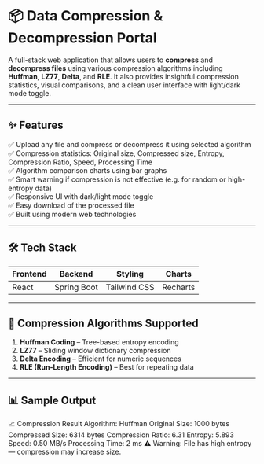 # 📦 Data Compression & Decompression Portal

A full-stack web application that allows users to **compress** and **decompress files** using various compression algorithms including **Huffman**, **LZ77**, **Delta**, and **RLE**. It also provides insightful compression statistics, visual comparisons, and a clean user interface with light/dark mode toggle.

---

## ✨ Features

✅ Upload any file and compress or decompress it using selected algorithm  
✅ Compression statistics: Original size, Compressed size, Entropy, Compression Ratio, Speed, Processing Time  
✅ Algorithm comparison charts using bar graphs  
✅ Smart warning if compression is not effective (e.g. for random or high-entropy data)  
✅ Responsive UI with dark/light mode toggle  
✅ Easy download of the processed file  
✅ Built using modern web technologies

---

## 🛠️ Tech Stack

| Frontend  | Backend     | Styling      | Charts     |
|-----------|-------------|--------------|------------|
| React     | Spring Boot | Tailwind CSS | Recharts   |

---

## 🧠 Compression Algorithms Supported

1. **Huffman Coding** – Tree-based entropy encoding
2. **LZ77** – Sliding window dictionary compression
3. **Delta Encoding** – Efficient for numeric sequences
4. **RLE (Run-Length Encoding)** – Best for repeating data

---

## 📊 Sample Output

📈 Compression Result
Algorithm: Huffman
Original Size: 1000 bytes
Compressed Size: 6314 bytes
Compression Ratio: 6.31
Entropy: 5.893
Speed: 0.50 MB/s
Processing Time: 2 ms
⚠️ Warning: File has high entropy — compression may increase size.


